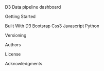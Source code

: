 D3 Data pipeline dashboard

Getting Started

Built With
D3
Bootsrap
Css3
Javascript
Python

Versioning


Authors

License


Acknowledgments
